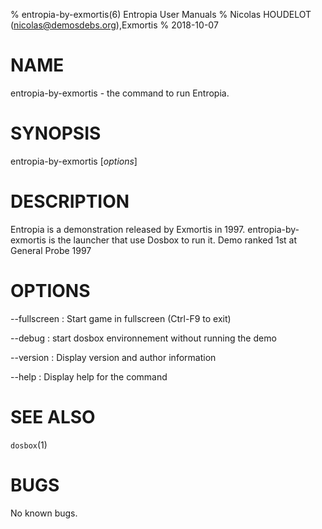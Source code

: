 % entropia-by-exmortis(6) Entropia User Manuals
% Nicolas HOUDELOT (nicolas@demosdebs.org),Exmortis
% 2018-10-07

# NAME
entropia-by-exmortis - the command to run Entropia.

# SYNOPSIS
entropia-by-exmortis [*options*]

# DESCRIPTION
Entropia is a demonstration released by Exmortis in 1997.
entropia-by-exmortis is the launcher that use Dosbox to run it.
Demo ranked 1st at General Probe 1997

# OPTIONS
\--fullscreen
:   Start game in fullscreen (Ctrl-F9 to exit)

\--debug
:   start dosbox environnement without running the demo

\--version
:   Display version and author information

\--help
:   Display help for the command

# SEE ALSO
`dosbox`(1)

# BUGS
No known bugs.
